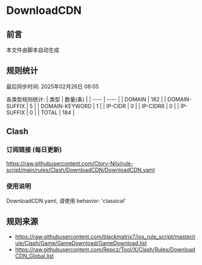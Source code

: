 # DownloadCDN

## 前言
本文件由脚本自动生成

## 规则统计
最后同步时间: 2025年02月26日 08:05

各类型规则统计:
| 类型 | 数量(条)  | 
| ---- | ----  |
| DOMAIN | 182 | 
| DOMAIN-SUFFIX | 5 | 
| DOMAIN-KEYWORD | 1 | 
| IP-CIDR | 0 | 
| IP-CIDR6 | 0 | 
| IP-SUFFIX | 0 | 
| TOTAL | 184 | 
## Clash 
### 订阅链接 (每日更新) 
https://raw.githubusercontent.com/Ctory-Nily/rule-script/main/rules/Clash/DownloadCDN/DownloadCDN.yaml 
### 使用说明 
DownloadCDN.yaml, 请使用 behavior: 'classical' 
## 规则来源 
- https://raw.githubusercontent.com/blackmatrix7/ios_rule_script/master/rule/Clash/Game/GameDownload/GameDownload.list 
- https://raw.githubusercontent.com/Repcz/Tool/X/Clash/Rules/DownloadCDN_Global.list 
